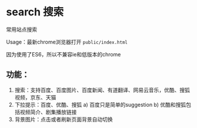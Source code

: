 # search 搜索
常用站点搜索

Usage：最新chrome浏览器打开 `public/index.html`

因为使用了ES6，所以不兼容ie和低版本的chrome

## 功能：
1. 搜索：支持百度、百度图片、百度新闻、有道翻译、网易云音乐，优酷、搜狐视频，京东、天猫
2. 下拉提示：百度、优酷、搜狐
  a) 百度只是简单的suggestion
  b) 优酷和搜狐包括视频简介、剧集播放链接
3. 背景图片：点击或者刷新页面背景自动切换

